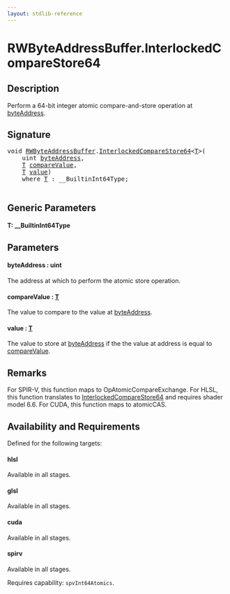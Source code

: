 ```yaml
---
layout: stdlib-reference
---
```


# RWByteAddressBuffer\.InterlockedCompareStore64

## Description

Perform a 64-bit integer atomic compare-and-store operation at <span class='code'><a href="interlockedcomparestore64-0bi.html#decl-byteAddress" class="code_param">byteAddress</a></span>.



## Signature 

<pre>
<span class="code_keyword">void</span> <a href="index.html" class="code_type">RWByteAddressBuffer</a>.<a href="interlockedcomparestore64-0bi.html">InterlockedCompareStore64</a>&lt;<a href="interlockedcomparestore64-0bi.html#typeparam-T" class="code_type">T</a>&gt;(
    <span class="code_keyword">uint</span> <a href="interlockedcomparestore64-0bi.html#decl-byteAddress" class="code_param">byteAddress</a>,
    <a href="interlockedcomparestore64-0bi.html#typeparam-T" class="code_type">T</a> <a href="interlockedcomparestore64-0bi.html#decl-compareValue" class="code_param">compareValue</a>,
    <a href="interlockedcomparestore64-0bi.html#typeparam-T" class="code_type">T</a> <a href="interlockedcomparestore64-0bi.html#decl-value" class="code_param">value</a>)
    <span class='code_keyword'>where</span> <a href="interlockedcomparestore64-0bi.html#typeparam-T" class="code_type">T</a> : __BuiltinInt64Type;

</pre>

## Generic Parameters

####  <a id="typeparam-T"></a>T: \_\_BuiltinInt64Type

## Parameters

####  <a id="decl-byteAddress"></a>byteAddress  : uint
The address at which to perform the atomic store operation.

####  <a id="decl-compareValue"></a>compareValue  : [T](interlockedcomparestore64-0bi#typeparam-T)
The value to compare to the value at <span class='code'><a href="interlockedcomparestore64-0bi.html#decl-byteAddress" class="code_param">byteAddress</a></span>.

####  <a id="decl-value"></a>value  : [T](interlockedcomparestore64-0bi#typeparam-T)
The value to store at <span class='code'><a href="interlockedcomparestore64-0bi.html#decl-byteAddress" class="code_param">byteAddress</a></span> if the the value at address is equal to <span class='code'><a href="interlockedcomparestore64-0bi.html#decl-compareValue" class="code_param">compareValue</a></span>.


## Remarks
For SPIR-V, this function maps to <span class='code'>OpAtomicCompareExchange</span>. For HLSL, this function
translates to <span class='code'><a href="interlockedcomparestore64-0bi.html">InterlockedCompareStore64</a></span> and requires shader model 6.6.
For CUDA, this function maps to <span class='code'>atomicCAS</span>.


## Availability and Requirements

Defined for the following targets:

#### hlsl
Available in all stages.

#### glsl
Available in all stages.

#### cuda
Available in all stages.

#### spirv
Available in all stages.

Requires capability: `spvInt64Atomics`.


